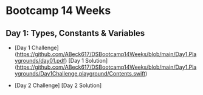 # Bootcamp 14 Weeks

## Day 1: Types, Constants & Variables

- [Day 1 Challenge] (https://github.com/ABeck617/DSBootcamp14Weeks/blob/main/Day1.Playgrounds/day01.pdf)
  [Day 1 Solution] (https://github.com/ABeck617/DSBootcamp14Weeks/blob/main/Day1.Playgrounds/Day1Challenge.playground/Contents.swift)
 

- [Day 2 Challenge] 
  [Day 2 Solution] 
